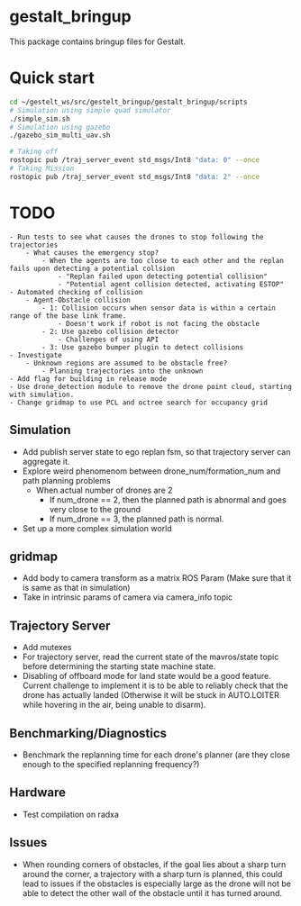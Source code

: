 # gestalt_bringup
This package contains bringup files for Gestalt.

# Quick start
```bash
cd ~/gestelt_ws/src/gestelt_bringup/gestalt_bringup/scripts
# Simulation using simple quad simulator
./simple_sim.sh
# Simulation using gazebo
./gazebo_sim_multi_uav.sh
```

```bash
# Taking off
rostopic pub /traj_server_event std_msgs/Int8 "data: 0" --once
# Taking Mission
rostopic pub /traj_server_event std_msgs/Int8 "data: 2" --once
```

# TODO
    - Run tests to see what causes the drones to stop following the trajectories
        - What causes the emergency stop?
            - When the agents are too close to each other and the replan fails upon detecting a potential collsion
                - "Replan failed upon detecting potential collision"
                - "Potential agent collision detected, activating ESTOP"
    - Automated checking of collision
        - Agent-Obstacle collision
            - 1: Collision occurs when sensor data is within a certain range of the base link frame.
                - Doesn't work if robot is not facing the obstacle
            - 2: Use gazebo collision detector
                - Challenges of using API
            - 3: Use gazebo bumper plugin to detect collisions 
    - Investigate
        - Unknown regions are assumed to be obstacle free?
            - Planning trajectories into the unknown
    - Add flag for building in release mode
    - Use drone_detection module to remove the drone point cloud, starting with simulation.
    - Change gridmap to use PCL and octree search for occupancy grid

## Simulation
- Add publish server state to ego replan fsm, so that trajectory server can aggregate it.
- Explore weird phenomenom between drone_num/formation_num and path planning problems
    - When actual number of drones are 2 
        - If num_drone == 2, then the planned path is abnormal and goes very close to the ground
        - If num_drone == 3, the planned path is normal. 
- Set up a more complex simulation world

## gridmap
- Add body to camera transform as a matrix ROS Param (Make sure that it is same as that in simulation)
- Take in intrinsic params of camera via camera_info topic

## Trajectory Server
- Add mutexes
- For trajectory server, read the current state of the mavros/state topic before determining the starting state machine state.
- Disabling of offboard mode for land state would be a good feature. Current challenge to implement it is to be able to reliably check that the drone has actually landed (Otherwise it will be stuck in AUTO.LOITER while hovering in the air, being unable to disarm).

## Benchmarking/Diagnostics
- Benchmark the replanning time for each drone's planner (are they close enough to the specified replanning frequency?)

## Hardware
- Test compilation on radxa

## Issues
- When rounding corners of obstacles, if the goal lies about a sharp turn around the corner, a trajectory with a sharp turn is planned, this could lead to issues if the obstacles is especially large as the drone will not be able to detect the other wall of the obstacle until it has turned around. 